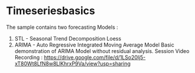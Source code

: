# Timeseriesbasics
The sample contains two forecasting Models : 
1. STL - Seasonal Trend Decomposition Loess
2. ARIMA - Auto Regressive Integrated Moving Average Model 
   Basic demonstration of ARIMA Model without residual analysis.
Session Video Recording : https://drive.google.com/file/d/1LSo20lj5-xT80Wt8LfN8w8LlKhrxP9Va/view?usp=sharing

